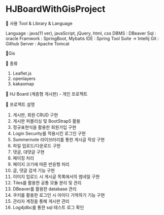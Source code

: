 # HJBoardWithGisProject

🔷 사용 Tool & Library & Language

Language : java(11 ver), javaScript, jQuery, html, css
DBMS : DBeaver
Sql : oracle
Framwork : SpringBoot, Mybatis
IDE : Spring Tool Suite -> Intellij
Git : Github
Server : Apache Tomcat

🔶Gis

🔷 종류
1. Leaflet.js
2. openlayers
3. kakaomap

🔶 HJ Board (계층형 게시판) - 개인 프로젝트

🔷 프로젝트 설명
1. 게시판, 회원 CRUD 구현
2. 게시판 퍼블리싱 및 BootStrap5 활용
3. 정규표현식을 활용한 회원가입 구현
4. Login Security를 적용시킨 로그인 구현
5. Summernote 라이브러리를 통한 게시글 작성 구현
6. 파일 업로드/다운로드 구현
7. 댓글, 대댓글 구현
8. 페이징 처리
9. 페이지 크기에 따른 반응형 처리
10. 글, 댓글 검색 기능 구현
11. 이미지 업로드 시 게시글 목록에서의 썸네일 구현
12. Tiles를 활용한 공통 모듈 분리 및 관리
13. DBeaver를 활용한 database 관리
14. 쿠키를 활용한 로그인 시 아이디 기억하기 기능 구현
15. 관리자 계정을 통해 게시판 관리
16. Log4jdbc를 통한 sql 테스트 로그 확인
